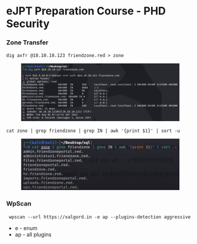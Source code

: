 # eJPT Preparation Course - PHD Security

### Zone Transfer

```
dig axfr @10.10.10.123 friendzone.red > zone
```

<figure><img src=".gitbook/assets/image.png" alt=""><figcaption></figcaption></figure>

```
cat zone | grep friendzone | grep IN | awk '{print $1}' | sort -u
```

<figure><img src=".gitbook/assets/image (2).png" alt=""><figcaption></figcaption></figure>

### WpScan

```
 wpscan --url https://xalgord.in -e ap --plugins-detection aggressive
```

* e - enum
* ap - all plugins

